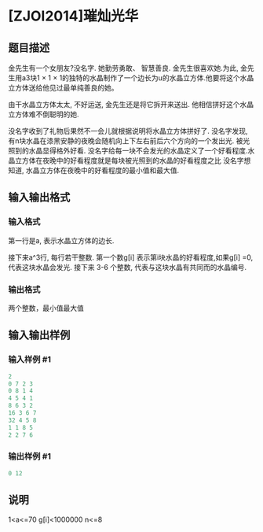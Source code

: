 # [ZJOI2014]璀灿光华

## 题目描述

金先生有一个女朋友?没名字. 她勤劳勇敢、 智慧善良. 金先生很喜欢她.为此, 金先生用a3块1 × 1 × 1的独特的水晶制作了一个边长为u的水晶立方体.他要将这个水晶立方体送给他见过最单纯善良的她。

由干水晶立方体太太, 不好运送, 金先生还是将它拆开来送出. 他相信拼好这个水晶立方体难不倒聪明的她.

没名字收到了礼物后果然不一会儿就根据说明将水晶立方体拼好了. 没名字发现, 有n块水晶在漆黑安静的夜晚会随机向上下左右前后六个方向的一个发出光. 被光照到的水晶显得格外好看. 没名字给每一块不会发光的水晶定义了一个好看程度.水晶立方体在夜晚中的好看程度就是每块被光照到的水晶的好看程度之比 没名字想知道, 水晶立方体在夜晚中的好看程度的最小值和最大值.

## 输入输出格式

### 输入格式

第一行是a, 表示水晶立方体的边长.

接下来a^3行, 每行若干整数. 第一个数g[i] 表示第i块水晶的好看程度,如果g[i] =0, 代表这块水晶会发光. 接下来 3-6 个整数, 代表与这块水晶有共同而的水晶编号.

### 输出格式

两个整数，最小值最大值

## 输入输出样例

### 输入样例 #1

```cpp
2
0 7 2 3
0 8 1 4
4 5 4 1
8 6 3 2
16 3 6 7
32 4 5 8
1 1 8 5
2 2 7 6
```


### 输出样例 #1

```cpp
0 12
```


## 说明

1<a<=70 g[i]<1000000 n<=8 

